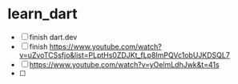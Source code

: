 # learn_dart

- [ ] finish dart.dev
- [ ] finish https://www.youtube.com/watch?v=uZvoTCSsfjo&list=PLptHs0ZDJKt_fLp8ImPQVc1obUJKDSQL7
- [ ] https://www.youtube.com/watch?v=yOelmLdhJwk&t=41s
- [ ] 
